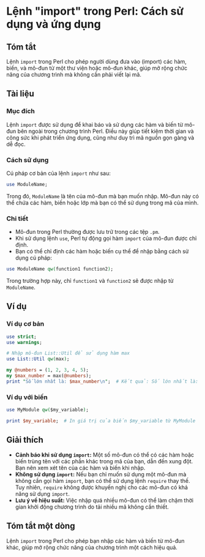 <!--
Meta Description: # Lệnh "import" trong Perl: Cách sử dụng và ứng dụng ## Tóm tắt Lệnh `import` trong Perl cho phép người dùng đưa vào (import) các hàm, biến, và mô-đun...
Meta Keywords: dụng, đun, import, trong, perl
-->

# Lệnh "import" trong Perl: Cách sử dụng và ứng dụng

## Tóm tắt
Lệnh `import` trong Perl cho phép người dùng đưa vào (import) các hàm, biến, và mô-đun từ một thư viện hoặc mô-đun khác, giúp mở rộng chức năng của chương trình mà không cần phải viết lại mã.

## Tài liệu
### Mục đích
Lệnh `import` được sử dụng để khai báo và sử dụng các hàm và biến từ mô-đun bên ngoài trong chương trình Perl. Điều này giúp tiết kiệm thời gian và công sức khi phát triển ứng dụng, cũng như duy trì mã nguồn gọn gàng và dễ đọc.

### Cách sử dụng
Cú pháp cơ bản của lệnh `import` như sau:

```perl
use ModuleName;
```

Trong đó, `ModuleName` là tên của mô-đun mà bạn muốn nhập. Mô-đun này có thể chứa các hàm, biến hoặc lớp mà bạn có thể sử dụng trong mã của mình.

### Chi tiết
- Mô-đun trong Perl thường được lưu trữ trong các tệp `.pm`.
- Khi sử dụng lệnh `use`, Perl tự động gọi hàm `import` của mô-đun được chỉ định.
- Bạn có thể chỉ định các hàm hoặc biến cụ thể để nhập bằng cách sử dụng cú pháp:

```perl
use ModuleName qw(function1 function2);
```

Trong trường hợp này, chỉ `function1` và `function2` sẽ được nhập từ `ModuleName`.

## Ví dụ
### Ví dụ cơ bản
```perl
use strict;
use warnings;

# Nhập mô-đun List::Util để sử dụng hàm max
use List::Util qw(max);

my @numbers = (1, 2, 3, 4, 5);
my $max_number = max(@numbers);
print "Số lớn nhất là: $max_number\n";  # Kết quả: Số lớn nhất là: 5
```

### Ví dụ với biến
```perl
use MyModule qw($my_variable);

print $my_variable;  # In giá trị của biến $my_variable từ MyModule
```

## Giải thích
- **Cảnh báo khi sử dụng `import`:** Một số mô-đun có thể có các hàm hoặc biến trùng tên với các phần khác trong mã của bạn, dẫn đến xung đột. Bạn nên xem xét tên của các hàm và biến khi nhập.
- **Không sử dụng `import`:** Nếu bạn chỉ muốn sử dụng một mô-đun mà không cần gọi hàm `import`, bạn có thể sử dụng lệnh `require` thay thế. Tuy nhiên, `require` không được khuyến nghị cho các mô-đun có khả năng sử dụng `import`.
- **Lưu ý về hiệu suất:** Việc nhập quá nhiều mô-đun có thể làm chậm thời gian khởi động chương trình do tải nhiều mã không cần thiết.

## Tóm tắt một dòng
Lệnh `import` trong Perl cho phép bạn nhập các hàm và biến từ mô-đun khác, giúp mở rộng chức năng của chương trình một cách hiệu quả.